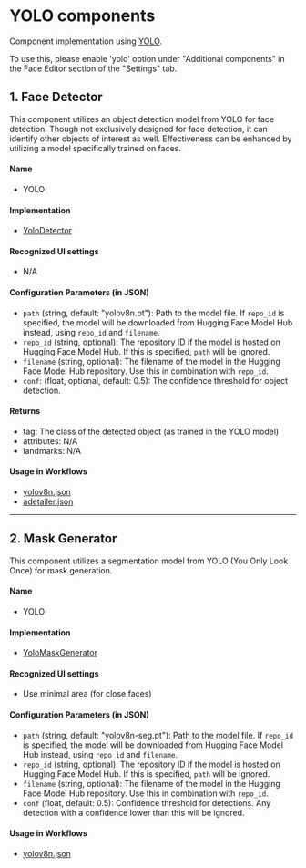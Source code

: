 # YOLO components
Component implementation using [YOLO](https://github.com/ultralytics/ultralytics).

To use this, please enable 'yolo' option under "Additional components" in the Face Editor section of the "Settings" tab. 

## 1. Face Detector
This component utilizes an object detection model from YOLO for face detection. Though not exclusively designed for face detection, it can identify other objects of interest as well. Effectiveness can be enhanced by utilizing a model specifically trained on faces.

#### Name
- YOLO

#### Implementation
- [YoloDetector](detector.py)

#### Recognized UI settings
- N/A

#### Configuration Parameters (in JSON)
- `path` (string, default: "yolov8n.pt"): Path to the model file. If `repo_id` is specified, the model will be downloaded from Hugging Face Model Hub instead, using `repo_id` and `filename`.
- `repo_id` (string, optional): The repository ID if the model is hosted on Hugging Face Model Hub. If this is specified, `path` will be ignored.
- `filename` (string, optional): The filename of the model in the Hugging Face Model Hub repository. Use this in combination with `repo_id`.
- `conf`: (float, optional, default: 0.5): The confidence threshold for object detection.

#### Returns
- tag: The class of the detected object (as trained in the YOLO model)
- attributes: N/A
- landmarks: N/A

#### Usage in Workflows
- [yolov8n.json](../../../workflows/examples/yolov8n.json)
- [adetailer.json](../../../workflows/examples/adetailer.json)


---

## 2. Mask Generator
This component utilizes a segmentation model from YOLO (You Only Look Once) for mask generation.

#### Name
- YOLO

#### Implementation
- [YoloMaskGenerator](mask_generator.py)

#### Recognized UI settings
- Use minimal area (for close faces)

#### Configuration Parameters (in JSON)
- `path` (string, default: "yolov8n-seg.pt"): Path to the model file. If `repo_id` is specified, the model will be downloaded from Hugging Face Model Hub instead, using `repo_id` and `filename`.
- `repo_id` (string, optional): The repository ID if the model is hosted on Hugging Face Model Hub. If this is specified, `path` will be ignored.
- `filename` (string, optional): The filename of the model in the Hugging Face Model Hub repository. Use this in combination with `repo_id`.
- `conf` (float, default: 0.5): Confidence threshold for detections. Any detection with a confidence lower than this will be ignored.

#### Usage in Workflows
- [yolov8n.json](../../../workflows/examples/yolov8n.json)

